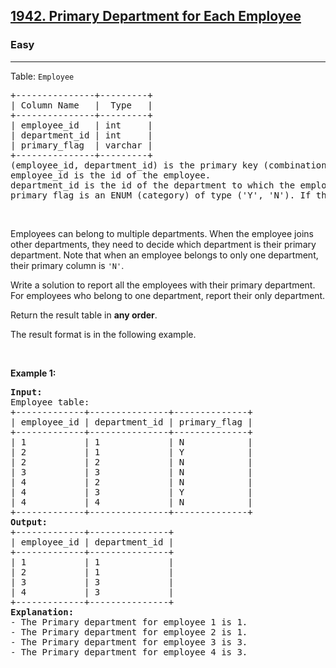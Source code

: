 <h2><a href="https://leetcode.com/problems/triangle-judgement/?envType=study-plan-v2&envId=top-sql-50">1942. Primary Department for Each Employee</a></h2><h3>Easy</h3><hr><p>Table: <code>Employee</code></p>

<pre>
+---------------+---------+
| Column Name   |  Type   |
+---------------+---------+
| employee_id   | int     |
| department_id | int     |
| primary_flag  | varchar |
+---------------+---------+
(employee_id, department_id) is the primary key (combination of columns with unique values) for this table.
employee_id is the id of the employee.
department_id is the id of the department to which the employee belongs.
primary_flag is an ENUM (category) of type (&#39;Y&#39;, &#39;N&#39;). If the flag is &#39;Y&#39;, the department is the primary department for the employee. If the flag is &#39;N&#39;, the department is not the primary.
</pre>

<p>&nbsp;</p>

<p>Employees can belong to multiple departments. When the employee joins other departments, they need to decide which department is their primary department. Note that when an employee belongs to only one department, their primary column is <code>&#39;N&#39;</code>.</p>

<p>Write a solution to report all the employees with their primary department. For employees who belong to one department, report their only department.</p>

<p>Return the result table in <strong>any order</strong>.</p>

<p>The&nbsp;result format is in the following example.</p>

<p>&nbsp;</p>
<p><strong class="example">Example 1:</strong></p>

<pre>
<strong>Input:</strong> 
Employee table:
+-------------+---------------+--------------+
| employee_id | department_id | primary_flag |
+-------------+---------------+--------------+
| 1           | 1             | N            |
| 2           | 1             | Y            |
| 2           | 2             | N            |
| 3           | 3             | N            |
| 4           | 2             | N            |
| 4           | 3             | Y            |
| 4           | 4             | N            |
+-------------+---------------+--------------+
<strong>Output:</strong> 
+-------------+---------------+
| employee_id | department_id |
+-------------+---------------+
| 1           | 1             |
| 2           | 1             |
| 3           | 3             |
| 4           | 3             |
+-------------+---------------+
<strong>Explanation:</strong> 
- The Primary department for employee 1 is 1.
- The Primary department for employee 2 is 1.
- The Primary department for employee 3 is 3.
- The Primary department for employee 4 is 3.
</pre>

